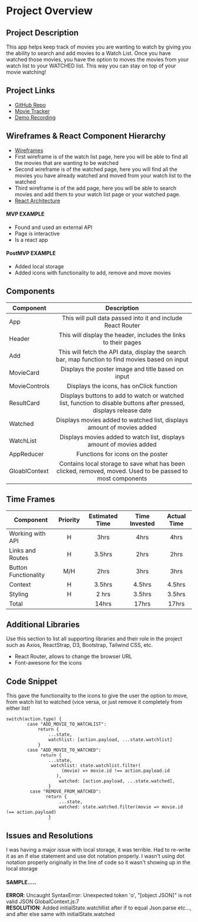 # Project Overview


## Project Description

This app helps keep track of movies you are wanting to watch by giving you the ability to search and add movies to a Watch List. Once you have watched those movies, you have the option to moves the movies from your watch list to your WATCHED list. This way you can stay on top of your movie watching!

## Project Links

- [GitHub Repo](https://github.com/mobrewer/Movie-Tracker)
- [Movie Tracker](https://movie-tracker-zakt-j68dvj4az-mobrewer.vercel.app/)
- [Demo Recording](https://vimeo.com/772466056/9559c1a1d5)

## Wireframes & React Component Hierarchy

- [Wireframes](https://whimsical.com/getting-started-boards-T8L9ob1vKmmxAvFVn3DW5e)
-  First wireframe is of the watch list page, here you will be able to find all the movies that are wanting to be watched
-  Second wireframe is of the watched page, here you will find all the movies you have already watched and moved from your watch list to the watched
-  Third wireframe is of the add page, here you will be able to search movies and add them to your watch list page or your watched page.  
- [React Architecture](https://whimsical.com/getting-started-boards-T8L9ob1vKmmxAvFVn3DW5e)

#### MVP EXAMPLE
- Found and used an external API
- Page is interactive
- Is a react app

#### PostMVP EXAMPLE

- Added local storage
- Added icons with functionality to add, remove and move movies

## Components

| Component | Description | 
| --- | :---: |  
| App | This will pull data passed into it and include React Router| 
| Header | This will display the header, includes the links to their pages | 
| Add | This will fetch the API data, display the search bar, map function to find movies based on input |
| MovieCard | Displays the poster image and title based on input |
| MovieControls | Displays the icons, has onClick function |
| ResultCard | Displays buttons to add to watch or watched list, function to disable buttons after pressed, displays release date |
| Watched | Displays movies added to watched list, displays amount of movies added |
| WatchList | Displays movies added to watch list, displays amount of movies added |
| AppReducer | Functions for icons on the poster |
| GloablContext | Contains local storage to save what has been clicked, removed, moved. Used to be passed to most components |

## Time Frames

| Component | Priority | Estimated Time | Time Invested | Actual Time |
| --- | :---: |  :---: | :---: | :---: |
| Working with API | H | 3hrs| 4hrs | 4hrs |
| Links and Routes | H | 3.5hrs| 2hrs | 2hrs |
| Button Functionality | M/H | 2hrs| 3hrs | 3hrs |
| Context | H | 3.5hrs | 4.5hrs | 4.5hrs |
| Styling | H | 2 hrs | 3.5hrs| 3.5hrs |
| Total | | 14hrs| 17hrs | 17hrs |

## Additional Libraries
 Use this section to list all supporting libraries and their role in the project such as Axios, ReactStrap, D3, Bootstrap, Tailwind CSS, etc. 
 - React Router, allows to change the browser URL
 - Font-awesone for the icons

## Code Snippet

This gave the functionality to the icons to give the user the option to move, from watch list to watched (vice versa, or just remove it completely from either list!

```
switch(action.type) {
        case "ADD_MOVIE_TO_WATCHLIST":
            return {
                ...state,
                watchlist: [action.payload, ...state.watchlist]
            }
        case "ADD_MOVIE_TO_WATCHED":
             return {
                ...state,
                 watchlist: state.watchlist.filter(
                     (movie) => movie.id !== action.payload.id
                   ),
                    watched: [action.payload, ...state.watched],
                }
         case "REMOVE_FROM_WATCHED":
               return {
                    ...state,
                    watched: state.watched.filter(movie => movie.id !== action.payload)
                }
```

## Issues and Resolutions
 I was having a major issue with local storage, it was terrible. Had to re-write it as an if else statement and use dot notation properly. I wasn't using dot notation properly originally in the line of code so it wasn't showing up in the local storage

#### SAMPLE.....
**ERROR**:  Uncaught SyntaxError: Unexpected token 'o', "[object JSON]" is not valid JSON GlobalContext.js:7                              
**RESOLUTION**: Added initialState.watchllist after if to equal Json.parse etc..., and after else same with initialState.watched
